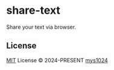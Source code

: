 # share-text

Share your text via browser.

## License

[MIT](./LICENSE) License &copy; 2024-PRESENT
[mys1024](https://github.com/mys1024)
